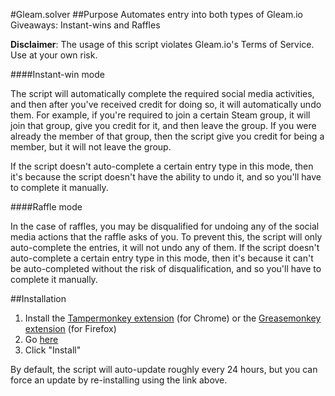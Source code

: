 #Gleam.solver
##Purpose
Automates entry into both types of Gleam.io Giveaways: Instant-wins and Raffles

**Disclaimer**: The usage of this script violates Gleam.io's Terms of Service.  Use at your own risk.

####Instant-win mode

The script will automatically complete the required social media activities, and then after you've received credit for doing so, it will automatically undo them.  For example, if you're required to join a certain Steam group, it will join that group, give you credit for it, and then leave the group. If you were already the member of that group, then the script give you credit for being a member, but it will not leave the group.

If the script doesn't auto-complete a certain entry type in this mode, then it's because the script doesn't have the ability to undo it, and so you'll have to complete it manually.

####Raffle mode

In the case of raffles, you may be disqualified for undoing any of the social media actions that the raffle asks of you. To prevent this, the script will only auto-complete the entries, it will not undo any of them. If the script doesn't auto-complete a certain entry type in this mode, then it's because it can't be auto-completed without the risk of disqualification, and so you'll have to complete it manually.

##Installation
1. Install the [Tampermonkey extension](https://chrome.google.com/webstore/detail/tampermonkey/dhdgffkkebhmkfjojejmpbldmpobfkfo?hl=en) (for Chrome) or the [Greasemonkey extension](https://addons.mozilla.org/en-US/firefox/addon/greasemonkey/) (for Firefox)
2. Go [here](https://raw.githubusercontent.com/Citrinate/gleamSolver/master/gleamSolver.user.js)
3. Click "Install"

By default, the script will auto-update roughly every 24 hours, but you can force an update by re-installing using the link above.

